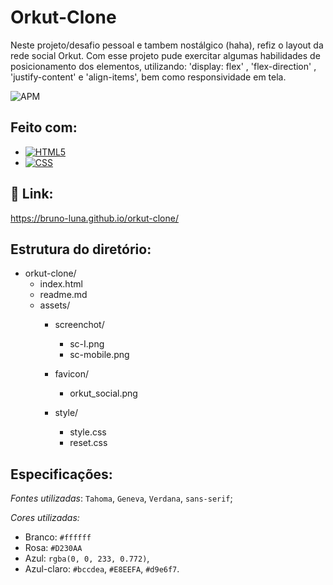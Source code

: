 # **Orkut-Clone**

Neste projeto/desafio pessoal e tambem nostálgico (haha), refiz o layout da rede social Orkut. Com esse projeto pude exercitar algumas habilidades de posicionamento dos elementos, utilizando: 'display: flex' , 'flex-direction' , 'justify-content' e 'align-items', bem como responsividade em tela. 

![APM](https://camo.githubusercontent.com/2b5be4f21ba05bac285e81a1a1f11036ee50ca3bb9b2b7b00a3cd1cf0589b2fc/68747470733a2f2f696d672e736869656c64732e696f2f61706d2f6c2f76696d2d6d6f64653f636f6c6f723d626c7565)

## Feito com:

- [![HTML5](https://camo.githubusercontent.com/3fd58db04ae96181db91ff9cee08bca4ca6db9db8dd38f2063f26781eaeb67e4/68747470733a2f2f696d672e736869656c64732e696f2f62616467652f2d48544d4c352d3030303030303f7374796c653d666c6174266c6f676f3d68746d6c35)](https://camo.githubusercontent.com/3fd58db04ae96181db91ff9cee08bca4ca6db9db8dd38f2063f26781eaeb67e4/68747470733a2f2f696d672e736869656c64732e696f2f62616467652f2d48544d4c352d3030303030303f7374796c653d666c6174266c6f676f3d68746d6c35)
-  [![CSS](https://camo.githubusercontent.com/d738d76484d50c8345c2d01e39364b707285bc7936140858e7909dfe6424efb2/68747470733a2f2f696d672e736869656c64732e696f2f62616467652f2d4353532d3035313232413f7374796c653d666c6174266c6f676f3d43535333266c6f676f436f6c6f723d313537324236)](https://camo.githubusercontent.com/d738d76484d50c8345c2d01e39364b707285bc7936140858e7909dfe6424efb2/68747470733a2f2f696d672e736869656c64732e696f2f62616467652f2d4353532d3035313232413f7374796c653d666c6174266c6f676f3d43535333266c6f676f436f6c6f723d313537324236)

## :tada:  Link:

https://bruno-luna.github.io/orkut-clone/

## Estrutura do diretório:

- orkut-clone/
  - index.html
  - readme.md
  - assets/
    - screenchot/
      - sc-I.png
      - sc-mobile.png

    - favicon/
      - orkut_social.png

    - style/
      - style.css
      - reset.css

## Especificações:

*Fontes utilizadas*: `Tahoma`, `Geneva`, `Verdana`, `sans-serif`;

 *Cores utilizadas:* 

- Branco: `#ffffff` 
- Rosa: `#D230AA` 
- Azul: `rgba(0, 0, 233, 0.772)`, 
- Azul-claro:  `#bccdea`,  `#E8EEFA`,  `#d9e6f7`.